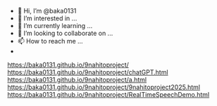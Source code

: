 - 👋 Hi, I’m @baka0131
- 👀 I’m interested in ...
- 🌱 I’m currently learning ...
- 💞️ I’m looking to collaborate on ...
- 📫 How to reach me ...
- 
https://baka0131.github.io/9nahitoproject/
https://baka0131.github.io/9nahitoproject/chatGPT.html
https://baka0131.github.io/9nahitoproject/a.html
https://baka0131.github.io/9nahitoproject/9nahitoproject2025.html
https://baka0131.github.io/9nahitoproject/RealTimeSpeechDemo.html
<!---
baka0131/baka0131 is a ✨ special ✨ repository because its `README.md` (this file) appears on your GitHub profile.
You can click the Preview link to take a look at your changes.
--->
